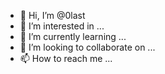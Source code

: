 - 👋 Hi, I’m @0last
- 👀 I’m interested in ...
- 🌱 I’m currently learning ...
- 💞️ I’m looking to collaborate on ...
- 📫 How to reach me ...

<!---
0last/0last is a ✨ special ✨ repository because its `README.md` (this file) appears on your GitHub profile.
You can click the Preview link to take a look at your changes.
--->
